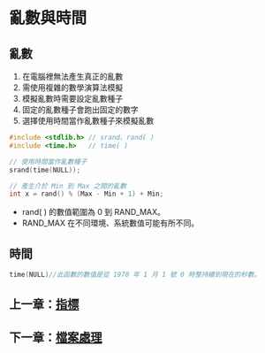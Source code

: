 # 亂數與時間

## 亂數

1. 在電腦裡無法產生真正的亂數
2. 需使用複雜的數學演算法模擬
3. 模擬亂數時需要設定亂數種子
4. 固定的亂數種子會跑出固定的數字
5. 選擇使用時間當作亂數種子來模擬亂數

```c
#include <stdlib.h> // srand、rand( )
#include <time.h>   // time( )

// 使用時間當作亂數種子
srand(time(NULL));

// 產生介於 Min 到 Max 之間的亂數
int x = rand() % (Max - Min + 1) + Min;
```

- rand( ) 的數值範圍為 0 到 RAND_MAX。
- RAND_MAX 在不同環境、系統數值可能有所不同。

## 時間
```c
time(NULL)//此函數的數值是從 1970 年 1 月 1 號 0 時整持續到現在的秒數。
```

## 上一章：[指標](https://github.com/xixa3333/C-Textbook/blob/main/%E6%8C%87%E6%A8%99.md)
## 下一章：[檔案處理](https://github.com/xixa3333/C-Textbook/blob/main/%E6%AA%94%E6%A1%88%E8%99%95%E7%90%86.md)
